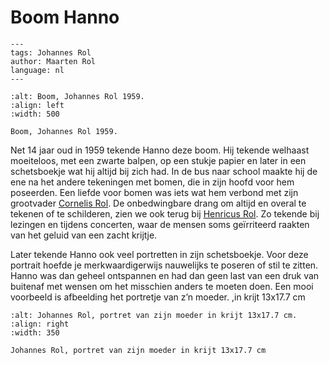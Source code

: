 # Boom Hanno

```{post} 2023-12-31
---
tags: Johannes Rol
author: Maarten Rol
language: nl
---
```

```{figure} /images/Hanno_boom1959.jpeg
:alt: Boom, Johannes Rol 1959.
:align: left
:width: 500

Boom, Johannes Rol 1959.
```


Net 14 jaar oud in 1959 tekende Hanno  deze boom. Hij tekende welhaast moeiteloos, met een zwarte balpen, op een stukje papier en later in een schetsboekje wat hij altijd bij zich had.
In de bus naar school maakte hij de ene na het andere tekeningen met bomen, die in zijn hoofd voor hem poseerden.
Een liefde voor bomen was iets wat hem verbond met zijn grootvader [Cornelis Rol](/kunstenaars/cornelis).
De onbedwingbare drang om altijd en overal te tekenen of te schilderen, zien we ook terug bij [Henricus Rol](/kunstenaars/henricus).
Zo tekende bij lezingen  en tijdens concerten, waar de mensen soms geïrriteerd raakten van het geluid  van een zacht krijtje.




Later tekende Hanno ook veel portretten in zijn schetsboekje.
Voor deze portrait hoefde je  merkwaardigerwijs nauwelijks te poseren of stil te zitten.
Hanno was dan geheel ontspannen en had dan geen last van een druk van buitenaf met wensen om het misschien anders te moeten doen.
Een mooi voorbeeld is afbeelding het portretje van z’n moeder. ,in krijt 13x17.7 cm

```{figure} /images/Hanno_Rol-portret_Riet.jpeg
:alt: Johannes Rol, portret van zijn moeder in krijt 13x17.7 cm.
:align: right
:width: 350

Johannes Rol, portret van zijn moeder in krijt 13x17.7 cm
```